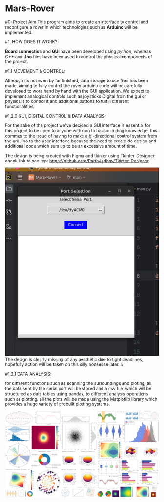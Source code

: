 # Mars-Rover


#0: Project Aim
This program aims to create an interface to control and reconfigure a rover in which technologies such as **Arduino** will be implemented. 

#1. HOW DOES IT WORK?

**Board connection** and **GUI** have been developed using  *python*, whereas *C++* and **.Ino** files have been used to control the physical components of the project. 

#1.1 MOVEMENT & CONTROL: 

Although its not even by far finished, data storage to scv files has been made, aiming to fully control the rover arduino code will be carefully developed to work hand by hand with the GUI application. We expect to implement analogical controls such as joysticks(Digital from the gui or physical ) to control it and additional buttons to fulfill different functionalities.

#1.2.0 GUI, DIGITAL CONTROL & DATA ANALYSIS: 

For the sake of the project we've decided a GUI interface is essential for this project to be open to anyone with non to bassic coding knowledge, this commes to the issue of having to make a bi-directional control system from the arduino to the user interface because the need to create do design and additional code which sum up to be an excessive amount of time. 

The design is being created with Figma and tkinter using Tkinter-Designer: check link to see rep: https://github.com/ParthJadhav/Tkinter-Designer

![Current GUI.png](Desription%20Images%20%28Ignore%29%2FCurrent%20GUI.png)
The design is clearly missing of any aesthetic due to tight deadlines, hopefully action will be taken on this silly nonsense later. :/           


#1.2.1 DATA ANALYSIS: 

for different functions such as scanning the surroundings and ploting, all the data sent by the serial port will be stored and a csv file, which will be structured as data tables using pandas, to different analysis operations such as plotting. 
all the plots will be made using the Matplotlib library which provides a huge variety of prebuilt plotting systems. 

![MatplotLib.png](Desription%20Images%20%28Ignore%29%2FMatplotLib.png)